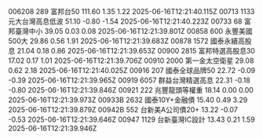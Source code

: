 006208	289	富邦台50	111.60	1.35	1.22	2025-06-16T12:21:40.115Z
00713	1133	元大台灣高息低波	51.10	-0.80	-1.54	2025-06-16T12:21:40.223Z
00733	68	富邦臺灣中小	39.05	0.03	0.08	2025-06-16T12:21:39.801Z
00858	600	永豐美國500大	29.86	0.56	1.91	2025-06-16T12:21:39.683Z
00878	1572	國泰永續高股息	21.04	0.18	0.86	2025-06-16T12:21:39.653Z
00900	2815	富邦特選高股息30	17.02	0.17	1.01	2025-06-16T12:21:39.706Z
00910	2000	第一金太空衛星	29.08	0.62	2.18	2025-06-16T12:21:40.025Z
00916	207	國泰全球品牌50	22.72	-0.09	-0.39	2025-06-16T12:21:39.965Z
00919	6057	群益台灣精選高息	22.31	-0.18	-0.80	2025-06-16T12:21:39.846Z
00921	222	兆豐龍頭等權重	18.14	0.00	0.00	2025-06-16T12:21:39.973Z
00933B	2632	國泰10Y+金融債	15.40	0.49	3.29	2025-06-16T12:21:39.879Z
00942B	552	台新美A公司債20+	13.22	-0.07	-0.53	2025-06-16T12:21:39.646Z
00947	1129	台新臺灣IC設計	13.43	0.21	1.59	2025-06-16T12:21:39.946Z